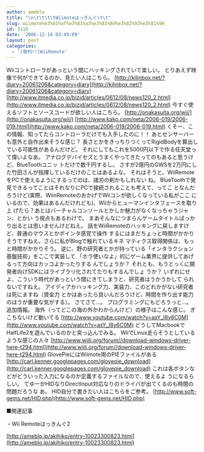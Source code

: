```yaml
---
author: ameblo
title: "\n\t\t\t\tWiimoteはっきんぐ\t\t"
slug: wiimote%e3%81%af%e3%81%a3%e3%81%8d%e3%82%93%e3%81%90
id: 3110
date: '2006-12-14 03:49:09'
layout: post
categories:
  - '[発刊!!]WiiRemote'
---
```


Wiiコントローラがあっという間にハッキングされていて楽しい。 とりあえず映像で何ができてるのか、見たい人はこちら。 [http://kilinbox.net/?diary=20061206&category=diary](http://kilinbox.net/?diary=20061206&category=diary) [http://www.itmedia.co.jp/bizid/articles/0612/08/news120_2.html](http://www.itmedia.co.jp/bizid/articles/0612/08/news120_2.html) 今すぐ使えるソフトとソースコードが欲しい人はこちら。 [http://onakasuita.org/wii/](http://onakasuita.org/wii/) [http://www.kako.com/neta/2006-019/2006-019.html](http://www.kako.com/neta/2006-019/2006-019.html) くそー、この情報、知ってたらコントローラだけでも入手したのに！！ あとセンサーバーも意外と自作出来そうな感じ？ 長さとかをきっちりつくってRigidBodyを算出している可能性があるんだけど。 それにしてもこれを5000円以下で作る任天堂って偉いよなあ。 アナログデバイセズとうまくやってきたってのもあると思うけど、BlueToothユニッ トだけで数千円するし。 さすが2億円のGWSを2万円にした竹田さんが指揮しているだけのことはあるよな。 それはそうと、WiiRemoteをPCで使えるようにするってのは、諸刃の剣かもしれない ね。 BlueToothで発見できるってことはそれなりにPCで接続されることも考えて、ってこ となんだろうけど(実際、WiinRemoteのおかげでWiiコンが欲しくなっている私がここ にいるので、効果はあるんだけれども)、Wiiからヒューマンインタフェースを取り上 げたら？あとはバーチャルコンソールとかしか魅力がなくなっちゃうジャン、とかい う視点もあるわけで。 まあそんなにつまらんゲームタイトルばっかり出るとは思いませんけどねえ。 話をWiiRemoteのハッキングに戻しますけど、普通のマウスとかポインタ感覚で操作 するにはまだちょっと時間がかかりそうですねえ。さらに私がBlogで触れているキネ マティクス取得関係は、もっと時間がかかりそう。 逆に、野の研究者とかが持っている「インタラクション基盤技術」をここで実装して 「ホラ使いなよ」的にゲーム業界に提供してあげるって方向はカッコよかったりする んでしょうか？ それとも、もうとっくに開発者向けSDKにはライブラリ化されてたりもするんでしょ うか？ いずれにせよ、こういう時代があっという間にきてしまうと、研究者はうかうかして られないですねえ。 アイディアかハッキング力、実装力、このどれかがない研究者は死にますね（資金力 とかはあったら良いんだろうけど、時間を作り出す能力のほうが重要な気がする）。 さてさて…。 プログラミングにもどろうっと…。 追加情報。 海外（ってどこの海の外かわからんけど）の様子はこんな感じ。 ぎこちないけど動いてる [http://www.youtube.com/watch?v=asY_I8y6C0M](http://www.youtube.com/watch?v=asY_I8y6C0M) どうしてMacbookでHalfLife2を遊んでいるのかと突っ込んでみる。 WiiでLinux走らそうとしているような感じの人々 [http://www.wiili.org/forum//download-windows-driver-here-t294.html](http://www.wiili.org/forum//download-windows-driver-here-t294.html) GlovePieにはWiimote用のPIEファイルがある [http://carl.kenner.googlepages.com/glovepie_download](http://carl.kenner.googlepages.com/glovepie_download) これは各ボタンなどがどういった入力になるのか定義するファイルなので、使えるよ うになるらしい。 てゆーかHIDなりDirectInput対応なりのドライバが出てくるのも時間の問題だろうな あ。 HID自分で書きたい人はこちらをご参考。 [http://www.soft-gems.net/HID.php](http://www.soft-gems.net/HID.php)

■関連記事

・Wii Remoteはっきんぐ2

[http://ameblo.jp/akihiko/entry-10023300823.html](http://ameblo.jp/akihiko/entry-10023300823.html)